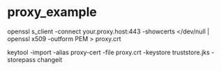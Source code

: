 # proxy_example

openssl s_client -connect your.proxy.host:443 -showcerts </dev/null | openssl x509 -outform PEM > proxy.crt






keytool -import -alias proxy-cert -file proxy.crt -keystore truststore.jks -storepass changeit



